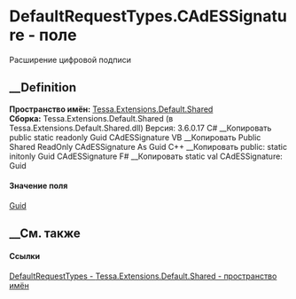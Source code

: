# DefaultRequestTypes.CAdESSignature - поле
Расширение цифровой подписи
## __Definition
 **Пространство имён:**
[Tessa.Extensions.Default.Shared](N_Tessa_Extensions_Default_Shared.htm)  
 **Сборка:** Tessa.Extensions.Default.Shared (в
Tessa.Extensions.Default.Shared.dll) Версия: 3.6.0.17
C# __Копировать
     public static readonly Guid CAdESSignature
VB __Копировать
     Public Shared ReadOnly CAdESSignature As Guid
C++ __Копировать
     public:
    static initonly Guid CAdESSignature
F# __Копировать
     static val CAdESSignature: Guid
#### Значение поля
[Guid](https://learn.microsoft.com/dotnet/api/system.guid)
##  __См. также
#### Ссылки
[DefaultRequestTypes -
](T_Tessa_Extensions_Default_Shared_DefaultRequestTypes.htm)
[Tessa.Extensions.Default.Shared - пространство
имён](N_Tessa_Extensions_Default_Shared.htm)
